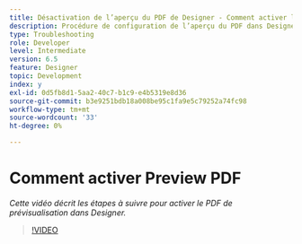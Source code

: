 ```yaml
---
title: Désactivation de l’aperçu du PDF de Designer - Comment activer l’aperçu du PDF
description: Procédure de configuration de l’aperçu du PDF dans Designer
type: Troubleshooting
role: Developer
level: Intermediate
version: 6.5
feature: Designer
topic: Development
index: y
exl-id: 0d5fb8d1-5aa2-40c7-b1c9-e4b5319e8d36
source-git-commit: b3e9251bdb18a008be95c1fa9e5c79252a74fc98
workflow-type: tm+mt
source-wordcount: '33'
ht-degree: 0%

---
```


# Comment activer Preview PDF

*Cette vidéo décrit les étapes à suivre pour activer le PDF de prévisualisation dans Designer.*

>[!VIDEO](https://video.tv.adobe.com/v/335500?quality=12&learn=on)
